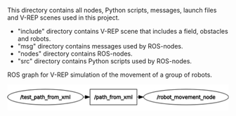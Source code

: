This directory contains all nodes, Python scripts, messages, launch files and V-REP scenes used in this project.
* "include" directory contains V-REP scene that includes a field, obstacles and robots.
* "msg" directory contains messages used by ROS-nodes.
* "nodes" directory contains ROS-nodes.
* "src" directory contains Python scripts used by ROS-nodes.

ROS graph for V-REP simulation of the movement of a group of robots.

![alt text](https://github.com/koszakh/path_planning_algorithm_vrep_test/blob/master/src/docs/rqt_graph.png?raw=true)
